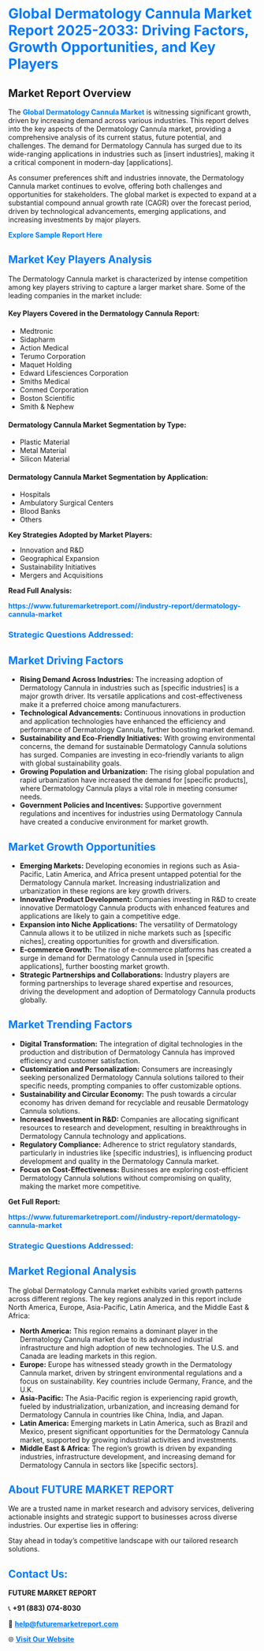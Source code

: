 <h1 style="color: #007BFF;">Global Dermatology Cannula Market Report 2025-2033: Driving Factors, Growth Opportunities, and Key Players</h1>

<section id="overview">
<h2>Market Report Overview</h2>
<p>The <a href="https://www.futuremarketreport.com//industry-report/dermatology-cannula-market" style="color: #007BFF; text-decoration: none;"><strong>Global Dermatology Cannula Market</strong></a> is witnessing significant growth, driven by increasing demand across various industries. This report delves into the key aspects of the Dermatology Cannula market, providing a comprehensive analysis of its current status, future potential, and challenges. The demand for Dermatology Cannula has surged due to its wide-ranging applications in industries such as [insert industries], making it a critical component in modern-day [applications].</p>
<p>As consumer preferences shift and industries innovate, the Dermatology Cannula market continues to evolve, offering both challenges and opportunities for stakeholders. The global market is expected to expand at a substantial compound annual growth rate (CAGR) over the forecast period, driven by technological advancements, emerging applications, and increasing investments by major players.</p>
</section>

<section id="overview">
<p><a href="https://www.futuremarketreport.com//request-sample/reportId=78638" style="color: #007BFF; text-decoration: none;"><strong>Explore Sample Report Here</strong></a></p>
</section>

<section id="key-players">
<h2 style="color: #007BFF;">Market Key Players Analysis</h2>
<p>The Dermatology Cannula market is characterized by intense competition among key players striving to capture a larger market share. Some of the leading companies in the market include:</p>
<h4>Key Players Covered in the Dermatology Cannula Report:</h4>
<ul><li>Medtronic</li><li>Sidapharm</li><li>Action Medical</li><li>Terumo Corporation</li><li>Maquet Holding</li><li>Edward Lifesciences Corporation</li><li>Smiths Medical</li><li>Conmed Corporation</li><li>Boston Scientific</li><li>Smith &amp; Nephew</li></ul>
<h4>Dermatology Cannula Market Segmentation by Type:</h4>
<ul><li>Plastic Material</li><li>Metal Material</li><li>Silicon Material</li></ul>

<h4>Dermatology Cannula Market Segmentation by Application:</h4>
<ul><li>Hospitals</li><li>Ambulatory Surgical Centers</li><li>Blood Banks</li><li>Others</li></ul>
<p><strong>Key Strategies Adopted by Market Players:</strong></p>
<ul>
<li>Innovation and R&D</li>
<li>Geographical Expansion</li>
<li>Sustainability Initiatives</li>
<li>Mergers and Acquisitions</li>
</ul>
</section>

<section>
<p><strong>Read Full Analysis: </strong></p><a href="https://www.futuremarketreport.com//industry-report/dermatology-cannula-market" style="color: #007BFF; text-decoration: none;"><strong>https://www.futuremarketreport.com//industry-report/dermatology-cannula-market</strong></a>
<h3 style="color: #007BFF;">Strategic Questions Addressed:</h3>
</section>

<section id="driving-factors">
<h2 style="color: #007BFF;">Market Driving Factors</h2>
<ul>
<li><strong>Rising Demand Across Industries:</strong> The increasing adoption of Dermatology Cannula in industries such as [specific industries] is a major growth driver. Its versatile applications and cost-effectiveness make it a preferred choice among manufacturers.</li>
<li><strong>Technological Advancements:</strong> Continuous innovations in production and application technologies have enhanced the efficiency and performance of Dermatology Cannula, further boosting market demand.</li>
<li><strong>Sustainability and Eco-Friendly Initiatives:</strong> With growing environmental concerns, the demand for sustainable Dermatology Cannula solutions has surged. Companies are investing in eco-friendly variants to align with global sustainability goals.</li>
<li><strong>Growing Population and Urbanization:</strong> The rising global population and rapid urbanization have increased the demand for [specific products], where Dermatology Cannula plays a vital role in meeting consumer needs.</li>
<li><strong>Government Policies and Incentives:</strong> Supportive government regulations and incentives for industries using Dermatology Cannula have created a conducive environment for market growth.</li>
</ul>
</section>

<section id="growth-opportunities">
<h2 style="color: #007BFF;">Market Growth Opportunities</h2>
<ul>
<li><strong>Emerging Markets:</strong> Developing economies in regions such as Asia-Pacific, Latin America, and Africa present untapped potential for the Dermatology Cannula market. Increasing industrialization and urbanization in these regions are key growth drivers.</li>
<li><strong>Innovative Product Development:</strong> Companies investing in R&D to create innovative Dermatology Cannula products with enhanced features and applications are likely to gain a competitive edge.</li>
<li><strong>Expansion into Niche Applications:</strong> The versatility of Dermatology Cannula allows it to be utilized in niche markets such as [specific niches], creating opportunities for growth and diversification.</li>
<li><strong>E-commerce Growth:</strong> The rise of e-commerce platforms has created a surge in demand for Dermatology Cannula used in [specific applications], further boosting market growth.</li>
<li><strong>Strategic Partnerships and Collaborations:</strong> Industry players are forming partnerships to leverage shared expertise and resources, driving the development and adoption of Dermatology Cannula products globally.</li>
</ul>
</section>

<section id="trending-factors">
<h2 style="color: #007BFF;">Market Trending Factors</h2>
<ul>
<li><strong>Digital Transformation:</strong> The integration of digital technologies in the production and distribution of Dermatology Cannula has improved efficiency and customer satisfaction.</li>
<li><strong>Customization and Personalization:</strong> Consumers are increasingly seeking personalized Dermatology Cannula solutions tailored to their specific needs, prompting companies to offer customizable options.</li>
<li><strong>Sustainability and Circular Economy:</strong> The push towards a circular economy has driven demand for recyclable and reusable Dermatology Cannula solutions.</li>
<li><strong>Increased Investment in R&D:</strong> Companies are allocating significant resources to research and development, resulting in breakthroughs in Dermatology Cannula technology and applications.</li>
<li><strong>Regulatory Compliance:</strong> Adherence to strict regulatory standards, particularly in industries like [specific industries], is influencing product development and quality in the Dermatology Cannula market.</li>
<li><strong>Focus on Cost-Effectiveness:</strong> Businesses are exploring cost-efficient Dermatology Cannula solutions without compromising on quality, making the market more competitive.</li>
</ul>
</section>

<section>
<p><strong>Get Full Report: </strong></p><a href="https://www.futuremarketreport.com//industry-report/dermatology-cannula-market" style="color: #007BFF; text-decoration: none;"><strong>https://www.futuremarketreport.com//industry-report/dermatology-cannula-market</strong></a>
<h3 style="color: #007BFF;">Strategic Questions Addressed:</h3>
</section>


<section id="regional-analysis">
<h2 style="color: #007BFF;">Market Regional Analysis</h2>
<p>The global Dermatology Cannula market exhibits varied growth patterns across different regions. The key regions analyzed in this report include North America, Europe, Asia-Pacific, Latin America, and the Middle East & Africa:</p>
<ul>
<li><strong>North America:</strong> This region remains a dominant player in the Dermatology Cannula market due to its advanced industrial infrastructure and high adoption of new technologies. The U.S. and Canada are leading markets in this region.</li>
<li><strong>Europe:</strong> Europe has witnessed steady growth in the Dermatology Cannula market, driven by stringent environmental regulations and a focus on sustainability. Key countries include Germany, France, and the U.K.</li>
<li><strong>Asia-Pacific:</strong> The Asia-Pacific region is experiencing rapid growth, fueled by industrialization, urbanization, and increasing demand for Dermatology Cannula in countries like China, India, and Japan.</li>
<li><strong>Latin America:</strong> Emerging markets in Latin America, such as Brazil and Mexico, present significant opportunities for the Dermatology Cannula market, supported by growing industrial activities and investments.</li>
<li><strong>Middle East & Africa:</strong> The region’s growth is driven by expanding industries, infrastructure development, and increasing demand for Dermatology Cannula in sectors like [specific sectors].</li>
</ul>
</section>

<footer>
<h2 style="color: #007BFF;">About FUTURE MARKET REPORT</h2>
<p>We are a trusted name in market research and advisory services, delivering actionable insights and strategic support to businesses across diverse industries. Our expertise lies in offering:</p>

<p>Stay ahead in today’s competitive landscape with our tailored research solutions.</p>

<h2 style="color: #007BFF;">Contact Us:</h2>
<p><strong>FUTURE MARKET REPORT</strong></p>
<p>📞 <strong>+91 (883) 074-8030</strong></p>
<p>📧 <strong><a href="mailto:help@futuremarketreport.com" style="color: #007BFF;">help@futuremarketreport.com</a></strong></p>
<p>🌐 <strong><a href="https://www.futuremarketreport.com/" style="color: #007BFF;">Visit Our Website</a></strong></p>
</footer>